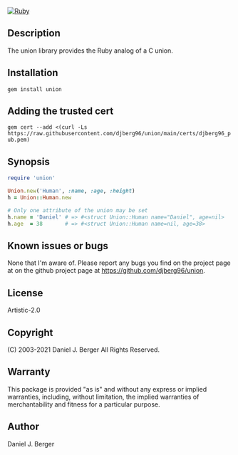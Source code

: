 [![Ruby](https://github.com/djberg96/union/actions/workflows/ruby.yml/badge.svg)](https://github.com/djberg96/union/actions/workflows/ruby.yml)

## Description
The union library provides the Ruby analog of a C union.

## Installation
`gem install union`

## Adding the trusted cert
`gem cert --add <(curl -Ls https://raw.githubusercontent.com/djberg96/union/main/certs/djberg96_pub.pem)`

## Synopsis
```ruby
require 'union'

Union.new('Human', :name, :age, :height)
h = Union::Human.new

# Only one attribute of the union may be set
h.name = 'Daniel' # => #<struct Union::Human name="Daniel", age=nil>
h.age  = 38       # => #<struct Union::Human name=nil, age=38>
```

## Known issues or bugs
None that I'm aware of. Please report any bugs you find on the project
page at on the github project page at https://github.com/djberg96/union.

## License
Artistic-2.0

## Copyright
(C) 2003-2021 Daniel J. Berger
All Rights Reserved.

## Warranty
This package is provided "as is" and without any express or
implied warranties, including, without limitation, the implied
warranties of merchantability and fitness for a particular purpose.

## Author
Daniel J. Berger
